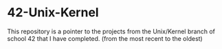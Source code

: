 # 42-Unix-Kernel
This repository is a pointer to the projects from the Unix/Kernel branch of school 42 that I have completed. (from the most recent to the oldest)

